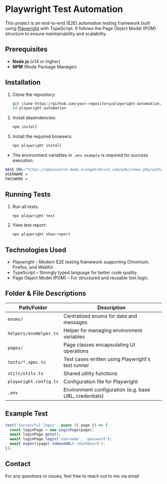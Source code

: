 # Playwright Test Automation

This project is an end-to-end (E2E) automation testing framework built using [Playwright](https://playwright.dev/) with TypeScript. It follows the Page Object Model (POM) structure to ensure maintainability and scalability.

## Prerequisites

- **Node.js** (v14 or higher)
- **NPM** (Node Package Manager)

## Installation

1. Clone the repository:

   ```bash
   git clone https://github.com/your-repository/playwright-automation.git
   cd playwright-automation
   ```

2. Install dependencies:

   ```bash
   npm install
   ``` 

3. Install the required browsers:

   ```bash
   npx playwright install
   ```

- The environment variables in `.env.example` is required for success execution.

```bash
BASE_URL="https://opensource-demo.orangehrmlive.com/web/index.php/auth/login"
USERNAME = 
PASSWORD = 
```

## Running Tests

1. Run all tests:

   ```bash
   npx playwright test
   ```

2. View test report:

   ```bash
   npx playwright show-report
   ```

## Technologies Used

- Playwright – Modern E2E testing framework supporting Chromium, Firefox, and WebKit.
- TypeScript – Strongly typed language for better code quality.
- Page Object Model (POM) – For structured and reusable test logic.

## Folder & File Descriptions

| Path/Folder              | Description                                         |
|--------------------------|-----------------------------------------------------|
| `enums/`                 | Centralized enums for data and messages             |
| `helpers/envHelper.ts`   | Helper for managing environment variables           |
| `pages/`                 | Page classes encapsulating UI operations            |
| `tests/*.spec.ts`        | Test cases written using Playwright's test runner   |
| `utils/utils.ts`         | Shared utility functions                            |
| `playwright.config.ts`   | Configuration file for Playwright                   |
| `.env`                   | Environment configuration (e.g. base URL, credentials) |

## Example Test

```ts
test('Successful login', async ({ page }) => {
  const loginPage = new LoginPage(page);
  await loginPage.goto();
  await loginPage.login('username', 'password');
  await expect(page).toHaveURL('/dashboard');
});
```

## Contact
For any questions or issues, feel free to reach out to me via email